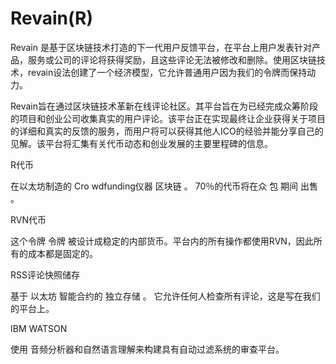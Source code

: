 # Revain(R)

Revain 是基于区块链技术打造的下一代用户反馈平台，在平台上用户发表针对产品，服务或公司的评论将获得奖励，且这些评论无法被修改和删除。使用区块链技术，revain设法创建了一个经济模型，它允许普通用户因为我们的令牌而保持动力。

Revain旨在通过区块链技术革新在线评论社区。其平台旨在为已经完成众筹阶段的项目和创业公司收集真实的用户评论。该平台正在实现最终让企业获得关于项目的详细和真实的反馈的服务，而用户将可以获得其他人ICO的经验并能分享自己的见解。该平台将汇集有关代币动态和创业发展的主要里程碑的信息。

R代币

在以太坊制造的 Cro wdfunding仪器 区块链 。 70％的代币将在众 包 期间 出售 。

RVN代币

这个令牌 令牌 被设计成稳定的内部货币。平台内的所有操作都使用RVN，因此所有的成本都是固定的。

RSS评论快照储存

基于 以太坊 智能合约的 独立存储 。 它允许任何人检查所有评论，这是写在我们的平台上。

IBM WATSON

使用 音频分析器和自然语言理解来构建具有自动过滤系统的审查平台。

